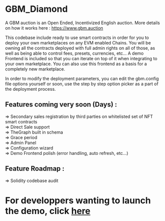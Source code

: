 # GBM_Diamond

A GBM auction is an Open Ended, Incentivized English auction. More details on how it works here : https://www.gbm.auction      

This codebase include ready to use smart contracts in order for you to deploy your own marketplaces on any EVM enabled Chains. You will be owning all the contracts deployed with full admin rights on all of those, as well as being able to control fees, presets, currencies, etc... 
A demo Frontend is included so that you can iterate on top of it when integrating to your own marketplace. You can also use this frontend as a basis for a completely new marketplace.

In order to modify the deployment parameters, you can edit the gbm.config file options yourself or soon, use the step by step option picker as a part of the deployment process.

## Features coming very soon (Days) : 
=> Secondary sales registration by third parties on whitelisted set of NFT smart contracts          
=> Direct Sale support                
=> TheGraph built in schema    
=> Grace period           
=> Admin Panel          
=> Configuration wizard          
=> Demo Frontend polish (error handling, auto refresh, etc...)          

## Feature Roadmap :
=> Solidity codebase audit                

# For developpers wanting to launch the demo, click [here](/GBM-Diamond/README.md)
